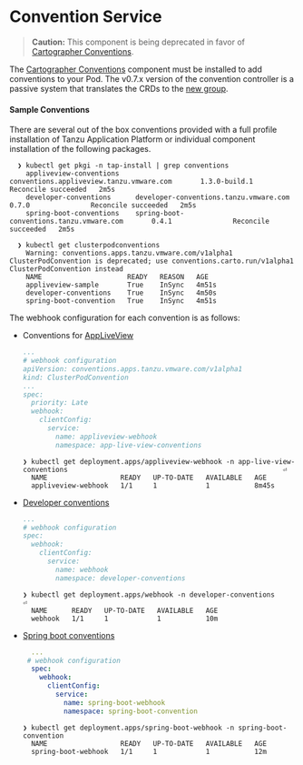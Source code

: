 # Convention Service 

>**Caution:** This component is being deprecated in favor of [Cartographer Conventions](../cartographer-conventions/about.md).

The [Cartographer Conventions](../cartographer-conventions/about.md) component must be installed to add conventions to your Pod.
The v0.7.x version of the convention controller is a passive system that translates the CRDs to the [new group](../cartographer-conventions/reference/pod-intent.md).


#### <a id="ootb-conventions"></a> Sample Conventions  
There are several out of the box conventions provided with a full profile installation of Tanzu Application Platform or individual component installation of the following packages.
  
  ```shell 
    ❯ kubectl get pkgi -n tap-install | grep conventions
      appliveview-conventions    conventions.appliveview.tanzu.vmware.com       1.3.0-build.1       Reconcile succeeded   2m5s
      developer-conventions      developer-conventions.tanzu.vmware.com         0.7.0               Reconcile succeeded   2m5s
      spring-boot-conventions    spring-boot-conventions.tanzu.vmware.com       0.4.1               Reconcile succeeded   2m5s

    ❯ kubectl get clusterpodconventions
      Warning: conventions.apps.tanzu.vmware.com/v1alpha1 ClusterPodConvention is deprecated; use conventions.carto.run/v1alpha1 ClusterPodConvention instead
      NAME                     READY   REASON   AGE
      appliveview-sample       True    InSync   4m51s
      developer-conventions    True    InSync   4m50s
      spring-boot-convention   True    InSync   4m51s
  ```

The webhook configuration for each convention is as follows:

+ Conventions for [AppLiveView](../app-live-view/about-app-live-view.hbs.md)

  ```yaml
  ...
  # webhook configuration
  apiVersion: conventions.apps.tanzu.vmware.com/v1alpha1
  kind: ClusterPodConvention
  ...
  spec:
    priority: Late
    webhook:
      clientConfig:
        service:
          name: appliveview-webhook
          namespace: app-live-view-conventions
  ```
  
  ```shell
  ❯ kubectl get deployment.apps/appliveview-webhook -n app-live-view-conventions                                                     ⏎
    NAME                  READY   UP-TO-DATE   AVAILABLE   AGE
    appliveview-webhook   1/1     1            1           8m45s
  ```
  
+ [Developer conventions](../developer-conventions/about.hbs.md)

  ```yaml
  ...
  # webhook configuration
  spec:
    webhook:
      clientConfig:
        service:
          name: webhook
          namespace: developer-conventions
  ```
  
  ```shell
  ❯ kubectl get deployment.apps/webhook -n developer-conventions                                                                     ⏎
    NAME      READY   UP-TO-DATE   AVAILABLE   AGE
    webhook   1/1     1            1           10m
  ```

+ [Spring boot conventions](../spring-boot-conventions/reference/CONVENTIONS.hbs.md)

  ``` yaml
    ...
   # webhook configuration
    spec:
      webhook:
        clientConfig:
          service:
            name: spring-boot-webhook
            namespace: spring-boot-convention
    ```

    ```shell
    ❯ kubectl get deployment.apps/spring-boot-webhook -n spring-boot-convention
      NAME                  READY   UP-TO-DATE   AVAILABLE   AGE
      spring-boot-webhook   1/1     1            1           12m
    ```
